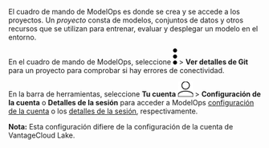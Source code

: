 El cuadro de mando de ModelOps es donde se crea y se accede a los proyectos. Un *proyecto* consta de modelos, conjuntos de datos y otros recursos que se utilizan para entrenar, evaluar y desplegar un modelo en el entorno.

En el cuadro de mando de ModelOps, seleccione ![kebab menu](Images/zsz1597101912145.svg) > **Ver detalles de Git** para un proyecto para comprobar si hay errores de conectividad.

En la barra de herramientas, seleccione **Tu cuenta** ![Person icon](Images/mci1652327190262.svg) > **Configuración de la cuenta** o **Detalles de la sesión** para acceder a ModelOps [configuración de la cuenta](jue1725407850414.md) o los [detalles de la sesión](xfm1725407885906.md), respectivamente.

**Nota:** Esta configuración difiere de la configuración de la cuenta de VantageCloud Lake.

